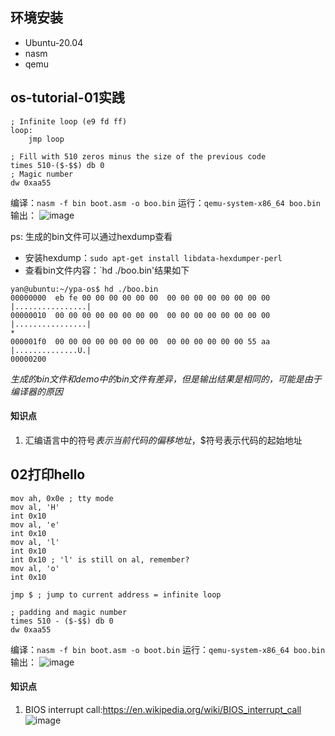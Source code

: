 ## 环境安装
- Ubuntu-20.04
- nasm
- qemu
## os-tutorial-01实践

```
; Infinite loop (e9 fd ff)
loop:
    jmp loop 

; Fill with 510 zeros minus the size of the previous code
times 510-($-$$) db 0
; Magic number
dw 0xaa55 
```
编译：`nasm -f bin boot.asm -o boo.bin`
运行：`qemu-system-x86_64 boo.bin`
输出：
![image](https://user-images.githubusercontent.com/76890712/122787328-cdfb2a00-d2e7-11eb-9e4a-cc1265c9d4cb.png)

ps:
生成的bin文件可以通过hexdump查看
- 安装hexdump：`sudo apt-get install libdata-hexdumper-perl`
- 查看bin文件内容：`hd ./boo.bin'结果如下
```
yan@ubuntu:~/ypa-os$ hd ./boo.bin
00000000  eb fe 00 00 00 00 00 00  00 00 00 00 00 00 00 00  |................|
00000010  00 00 00 00 00 00 00 00  00 00 00 00 00 00 00 00  |................|
*
000001f0  00 00 00 00 00 00 00 00  00 00 00 00 00 00 55 aa  |..............U.|
00000200
```
*生成的bin文件和demo中的bin文件有差异，但是输出结果是相同的，可能是由于编译器的原因*
#### 知识点
1. 汇编语言中的符号$表示当前代码的偏移地址，$$符号表示代码的起始地址
## 02打印hello
```
mov ah, 0x0e ; tty mode
mov al, 'H'
int 0x10
mov al, 'e'
int 0x10
mov al, 'l'
int 0x10
int 0x10 ; 'l' is still on al, remember?
mov al, 'o'
int 0x10

jmp $ ; jump to current address = infinite loop

; padding and magic number
times 510 - ($-$$) db 0
dw 0xaa55 
```
编译：`nasm -f bin boot.asm -o boot.bin`
运行：`qemu-system-x86_64 boo.bin`
输出：
![image](https://user-images.githubusercontent.com/76890712/122791168-94c4b900-d2eb-11eb-850d-d45d4414f8c2.png)

#### 知识点
1. BIOS interrupt call:https://en.wikipedia.org/wiki/BIOS_interrupt_call
![image](https://user-images.githubusercontent.com/76890712/122793599-f9811300-d2ed-11eb-97e3-7ef0581ed22d.png)



